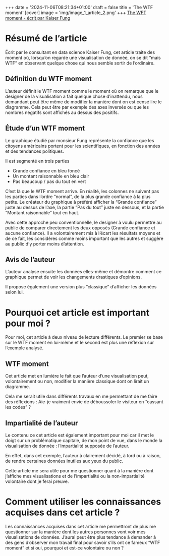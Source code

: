 +++
date = '2024-11-06T08:21:34+01:00'
draft = false
title = 'The WTF moment'
[cover]
    image = 'img/image_1_article_2.png'
+++
[The WFT moment - écrit par Kaiser Fung](https://junkcharts.typepad.com/junk_charts/2024/12/the-wtf-moment.html)
# Résumé de l’article

Écrit par le consultant en data science Kaiser Fung, cet article traite des moment où, lorsqu’on regarde une visualisation de donnée, on se dit “mais WTF” en observant quelque chose qui nous semble sortir de l’ordinaire.

## Définition du WTF moment

L’auteur définit le WTF moment comme le moment où on remarque que le designer de la visualisation a fait quelque chose d’inattendu, nous demandant peut être même de modifier la manière dont on est censé lire le diagramme. Cela peut être par exemple des axes inversés ou que les nombres négatifs sont affichés au dessus des positifs.

## Étude d’un WTF moment

Le graphique étudié par monsieur Fung représente la confiance que les citoyens américains portent pour les scientifiques, en fonction des années et des tendances politiques.

Il est segmenté en trois parties

- Grande confiance en bleu foncé
- Un montant raisonnable en bleu clair
- Pas beaucoup / pas du tout en vert

C’est là que le WTF moment arrive. En réalité, les colonnes ne suivent pas les parties dans l’ordre “normal”, de la plus grande confiance à la plus petite. Le créateur du graphique à préféré afficher la “Grande confiance” juste au dessus de l’axe, la partie “Pas du tout” juste en dessous, et la partie “Montant raisonnable” tout en haut.

Avec cette approche peu conventionnelle, le designer à voulu permettre au public de comparer directement les deux opposés (Grande confiance et aucune confiance). Il a volontairement mis à l’écart les résultats moyens et de ce fait, les considères comme moins important que les autres et suggère au public d’y porter moins d’attention.

## Avis de l’auteur

L’auteur analyse ensuite les données elles-même et démontre comment ce graphique permet de voir les changements drastiques d’opinions.

Il propose également une version plus “classique” d’afficher les données selon lui.

# Pourquoi cet article est important pour moi ?

Pour moi, cet article à deux niveau de lecture différents. Le premier se base sur le WTF moment en lui-même et le second est plus une réflexion sur l’exemple analysé.

## WTF moment

Cet article met en lumière le fait que l’auteur d’une visualisation peut, volontairement ou non, modifier la manière classique dont on lirait un diagramme.

Cela me serait utile dans différents travaux en me permettant de me faire des réflexions : Aie-je vraiment envie de déboussoler le visiteur en “cassant les codes” ?

## Impartialité de l’auteur

Le contenu ce cet article est également important pour moi car il met le doigt sur un problématique capitale, de mon point de vue, dans le monde la visualisation de donnée : l’impartialité supposée de l’auteur. 

En effet, dans cet exemple, l’auteur à clairement décidé, à tord ou à raison, de rendre certaines données inutiles aux yeux du public.

Cette article me sera utile pour me questionner quant à la manière dont j’affiche mes visualisations et de l’impartialité ou la non-impartialité volontaire dont je ferai preuve.

# Comment utiliser les connaissances acquises dans cet article ?

Les connaissances acquises dans cet article me permettront de plus me questionner sur la manière dont les autres personnes vont voir mes visualisations de données. J’aurai peut être plus tendance à demander à des gens d’observer mon travail final pour savoir s’ils ont ce fameux “WTF moment” et si oui, pourquoi et est-ce volontaire ou non ?